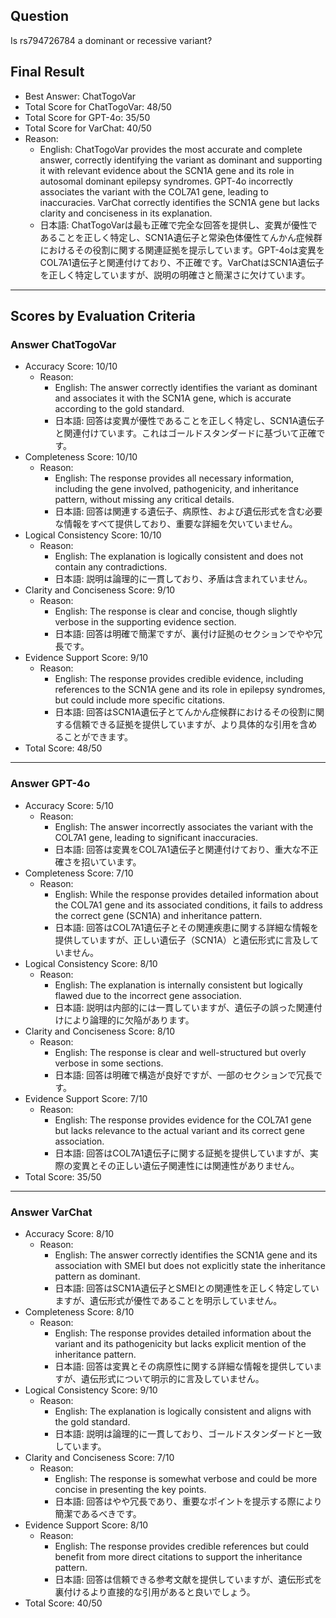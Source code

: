 ## Question

Is rs794726784 a dominant or recessive variant?

## Final Result

- Best Answer: ChatTogoVar
- Total Score for ChatTogoVar: 48/50
- Total Score for GPT-4o: 35/50
- Total Score for VarChat: 40/50
- Reason:
  - English: ChatTogoVar provides the most accurate and complete answer, correctly identifying the variant as dominant and supporting it with relevant evidence about the SCN1A gene and its role in autosomal dominant epilepsy syndromes. GPT-4o incorrectly associates the variant with the COL7A1 gene, leading to inaccuracies. VarChat correctly identifies the SCN1A gene but lacks clarity and conciseness in its explanation.
  - 日本語: ChatTogoVarは最も正確で完全な回答を提供し、変異が優性であることを正しく特定し、SCN1A遺伝子と常染色体優性てんかん症候群におけるその役割に関する関連証拠を提示しています。GPT-4oは変異をCOL7A1遺伝子と関連付けており、不正確です。VarChatはSCN1A遺伝子を正しく特定していますが、説明の明確さと簡潔さに欠けています。

---

## Scores by Evaluation Criteria

### Answer ChatTogoVar
- Accuracy Score: 10/10
  - Reason: 
    - English: The answer correctly identifies the variant as dominant and associates it with the SCN1A gene, which is accurate according to the gold standard.
    - 日本語: 回答は変異が優性であることを正しく特定し、SCN1A遺伝子と関連付けています。これはゴールドスタンダードに基づいて正確です。
- Completeness Score: 10/10
  - Reason: 
    - English: The response provides all necessary information, including the gene involved, pathogenicity, and inheritance pattern, without missing any critical details.
    - 日本語: 回答は関連する遺伝子、病原性、および遺伝形式を含む必要な情報をすべて提供しており、重要な詳細を欠いていません。
- Logical Consistency Score: 10/10
  - Reason: 
    - English: The explanation is logically consistent and does not contain any contradictions.
    - 日本語: 説明は論理的に一貫しており、矛盾は含まれていません。
- Clarity and Conciseness Score: 9/10
  - Reason: 
    - English: The response is clear and concise, though slightly verbose in the supporting evidence section.
    - 日本語: 回答は明確で簡潔ですが、裏付け証拠のセクションでやや冗長です。
- Evidence Support Score: 9/10
  - Reason: 
    - English: The response provides credible evidence, including references to the SCN1A gene and its role in epilepsy syndromes, but could include more specific citations.
    - 日本語: 回答はSCN1A遺伝子とてんかん症候群におけるその役割に関する信頼できる証拠を提供していますが、より具体的な引用を含めることができます。
- Total Score: 48/50

---

### Answer GPT-4o
- Accuracy Score: 5/10
  - Reason: 
    - English: The answer incorrectly associates the variant with the COL7A1 gene, leading to significant inaccuracies.
    - 日本語: 回答は変異をCOL7A1遺伝子と関連付けており、重大な不正確さを招いています。
- Completeness Score: 7/10
  - Reason: 
    - English: While the response provides detailed information about the COL7A1 gene and its associated conditions, it fails to address the correct gene (SCN1A) and inheritance pattern.
    - 日本語: 回答はCOL7A1遺伝子とその関連疾患に関する詳細な情報を提供していますが、正しい遺伝子（SCN1A）と遺伝形式に言及していません。
- Logical Consistency Score: 8/10
  - Reason: 
    - English: The explanation is internally consistent but logically flawed due to the incorrect gene association.
    - 日本語: 説明は内部的には一貫していますが、遺伝子の誤った関連付けにより論理的に欠陥があります。
- Clarity and Conciseness Score: 8/10
  - Reason: 
    - English: The response is clear and well-structured but overly verbose in some sections.
    - 日本語: 回答は明確で構造が良好ですが、一部のセクションで冗長です。
- Evidence Support Score: 7/10
  - Reason: 
    - English: The response provides evidence for the COL7A1 gene but lacks relevance to the actual variant and its correct gene association.
    - 日本語: 回答はCOL7A1遺伝子に関する証拠を提供していますが、実際の変異とその正しい遺伝子関連性には関連性がありません。
- Total Score: 35/50

---

### Answer VarChat
- Accuracy Score: 8/10
  - Reason: 
    - English: The answer correctly identifies the SCN1A gene and its association with SMEI but does not explicitly state the inheritance pattern as dominant.
    - 日本語: 回答はSCN1A遺伝子とSMEIとの関連性を正しく特定していますが、遺伝形式が優性であることを明示していません。
- Completeness Score: 8/10
  - Reason: 
    - English: The response provides detailed information about the variant and its pathogenicity but lacks explicit mention of the inheritance pattern.
    - 日本語: 回答は変異とその病原性に関する詳細な情報を提供していますが、遺伝形式について明示的に言及していません。
- Logical Consistency Score: 9/10
  - Reason: 
    - English: The explanation is logically consistent and aligns with the gold standard.
    - 日本語: 説明は論理的に一貫しており、ゴールドスタンダードと一致しています。
- Clarity and Conciseness Score: 7/10
  - Reason: 
    - English: The response is somewhat verbose and could be more concise in presenting the key points.
    - 日本語: 回答はやや冗長であり、重要なポイントを提示する際により簡潔であるべきです。
- Evidence Support Score: 8/10
  - Reason: 
    - English: The response provides credible references but could benefit from more direct citations to support the inheritance pattern.
    - 日本語: 回答は信頼できる参考文献を提供していますが、遺伝形式を裏付けるより直接的な引用があると良いでしょう。
- Total Score: 40/50